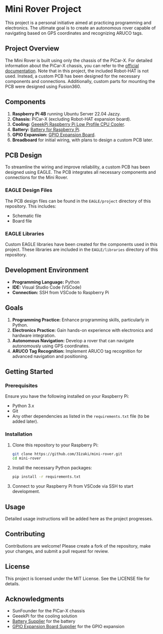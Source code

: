 # Mini Rover Project

This project is a personal initiative aimed at practicing programming and electronics. The ultimate goal is to create an autonomous rover capable of navigating based on GPS coordinates and recognizing ARUCO tags.

## Project Overview

The Mini Rover is built using only the chassis of the PiCar-X. For detailed information about the PiCar-X chassis, you can refer to the [official documentation](https://docs.sunfounder.com/projects/picar-x-v20/en/latest/index.html). Note that in this project, the included Robot-HAT is not used. Instead, a custom PCB has been designed for the necessary components and connections. Additionally, custom parts for mounting the PCB were designed using Fusion360.

## Components

1. **Raspberry Pi 4B** running Ubuntu Server 22.04 Jazzy.
2. **Chassis:** PiCar-X (excluding Robot-HAT expansion board).
3. **Cooling:** [GeeekPi Raspberry Pi Low Profile CPU Cooler](https://www.amazon.co.jp/-/en/GeeekPi-Raspberry-Profile-Compatible-Heatsink/dp/B082WV2LL7?th=1).
4. **Battery:** [Battery for Raspberry Pi](https://www.amazon.co.jp/gp/product/B0C1GFX5LW/ref=ppx_yo_dt_b_asin_title_o00_s02?ie=UTF8&psc=1).
5. **GPIO Expansion:** [GPIO Expansion Board](https://www.amazon.co.jp/gp/product/B072XBX3XX/ref=ppx_yo_dt_b_asin_title_o00_s01?ie=UTF8&th=1).
6. **Breadboard** for initial wiring, with plans to design a custom PCB later.

## PCB Design

To streamline the wiring and improve reliability, a custom PCB has been designed using EAGLE. The PCB integrates all necessary components and connections for the Mini Rover.

### EAGLE Design Files

The PCB design files can be found in the `EAGLE/project` directory of this repository. This includes:

- Schematic file
- Board file

### EAGLE Libraries

Custom EAGLE libraries have been created for the components used in this project. These libraries are included in the `EAGLE/libraries` directory of this repository.

## Development Environment

- **Programming Language:** Python
- **IDE:** Visual Studio Code (VSCode)
- **Connection:** SSH from VSCode to Raspberry Pi

## Goals

1. **Programming Practice:** Enhance programming skills, particularly in Python.
2. **Electronics Practice:** Gain hands-on experience with electronics and hardware integration.
3. **Autonomous Navigation:** Develop a rover that can navigate autonomously using GPS coordinates.
4. **ARUCO Tag Recognition:** Implement ARUCO tag recognition for advanced navigation and positioning.

## Getting Started

### Prerequisites

Ensure you have the following installed on your Raspberry Pi:

- Python 3.x
- Git
- Any other dependencies as listed in the `requirements.txt` file (to be added later).

### Installation

1. Clone this repository to your Raspberry Pi:

    ```bash
    git clone https://github.com/31zaki/mini-rover.git
    cd mini-rover
    ```

2. Install the necessary Python packages:

    ```bash
    pip install -r requirements.txt
    ```

3. Connect to your Raspberry Pi from VSCode via SSH to start development.

## Usage

Detailed usage instructions will be added here as the project progresses. 

## Contributing

Contributions are welcome! Please create a fork of the repository, make your changes, and submit a pull request for review.

## License

This project is licensed under the MIT License. See the LICENSE file for details.

## Acknowledgments

- SunFounder for the PiCar-X chassis
- GeeekPi for the cooling solution
- [Battery Supplier](https://www.amazon.co.jp/gp/product/B0C1GFX5LW/ref=ppx_yo_dt_b_asin_title_o00_s02?ie=UTF8&psc=1) for the battery
- [GPIO Expansion Board Supplier](https://www.amazon.co.jp/gp/product/B072XBX3XX/ref=ppx_yo_dt_b_asin_title_o00_s01?ie=UTF8&th=1) for the GPIO expansion
